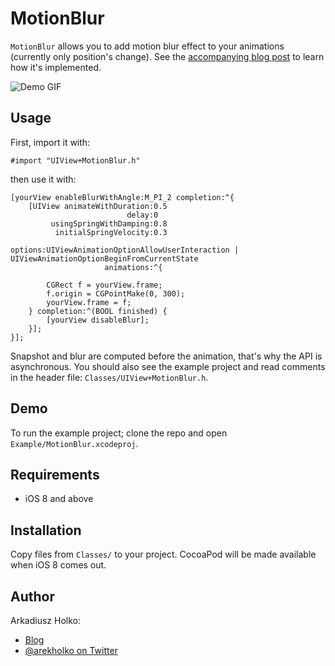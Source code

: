 # MotionBlur

`MotionBlur` allows you to add motion blur effect to your animations (currently only position's change). See the [accompanying blog post](http://2014/07/21/motion-blur/) to learn how it's implemented.

![Demo GIF](https://raw.githubusercontent.com/fastred/MotionBlur/master/demo.gif)

## Usage

First, import it with:

```obj-c
#import "UIView+MotionBlur.h"
```

then use it with:

```obj-c
[yourView enableBlurWithAngle:M_PI_2 completion:^{
    [UIView animateWithDuration:0.5
                          delay:0
         usingSpringWithDamping:0.8
          initialSpringVelocity:0.3
                        options:UIViewAnimationOptionAllowUserInteraction | UIViewAnimationOptionBeginFromCurrentState
                     animations:^{

        CGRect f = yourView.frame;
        f.origin = CGPointMake(0, 300);
        yourView.frame = f;
    } completion:^(BOOL finished) {
        [yourView disableBlur];
    }];
}];
```

Snapshot and blur are computed before the animation, that's why the API is asynchronous. You should also see the example project and read comments in the header file: `Classes/UIView+MotionBlur.h`.

## Demo

To run the example project; clone the repo and open `Example/MotionBlur.xcodeproj`.

## Requirements

 * iOS 8 and above

## Installation

Copy files from `Classes/` to your project. CocoaPod will be made available when iOS 8 comes out.

## Author

Arkadiusz Holko:

* [Blog](http://holko.pl/)
* [@arekholko on Twitter](https://twitter.com/arekholko)